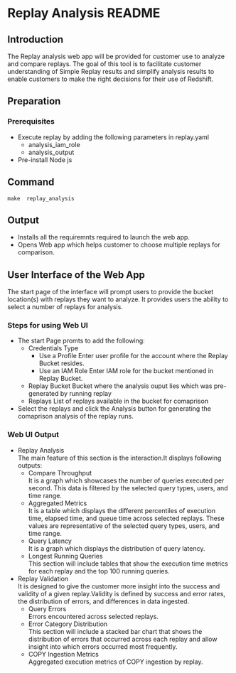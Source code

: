 # Replay Analysis README

## Introduction
The Replay analysis web app will be provided for customer use to analyze and compare replays. The goal of this tool is to facilitate customer understanding of Simple Replay results and simplify analysis results to enable customers to make the right decisions for their use of Redshift.


## Preparation
### Prerequisites
* Execute replay by adding the following parameters in replay.yaml
    * analysis_iam_role
    * analysis_output
* Pre-install Node js



## Command
```
make  replay_analysis

```

## Output
* Installs all the requiremnts required to launch the web app.
* Opens Web app which helps customer to choose multiple replays for comparison.

## User Interface of the Web App <br />
The start page of the interface will prompt users to provide the bucket location(s) with replays they want to analyze. It provides users the ability to select a number of replays for analysis. 

### Steps for using Web UI

* The start Page promts to add the  following:
    * Credentials Type
        * Use a Profile 
        Enter user profile for the account where the Replay Bucket resides.
        * Use an IAM Role
        Enter IAM role for the bucket mentioned in Replay Bucket.
    * Replay Bucket
    Bucket where the analysis ouput lies which was pre-generated by running replay 
    * Replays
    List of replays available in the bucket for comaprison
* Select the replays and click the Analysis button for generating the comaprison analysis of the replay runs.

### Web UI Output
* Replay Analysis <br />
The main feature of this section is the interaction.It displays following outputs:
    * Compare Throughput <br />
    It is a graph which showcases the number of queries executed per second. This data is filtered by the selected query types, users, and time range.
    * Aggregated Metrics <br />
    It is a table which displays the different percentiles of execution time, elapsed time, and queue time across selected replays. These values are representative of the selected query types, users, and time range.
    * Query Latency <br />
    It is a graph which displays the distribution of query latency.
    * Longest Running Queries<br />
    This section will include tables that show the execution time metrics for each replay and the top 100 running queries. 
* Replay Validation <br />
It is designed to give the customer more insight into the success and validity of a given replay.Validity is defined by success and error rates, the distribution of errors, and differences in data ingested.
    * Query Errors <br />
    Errors encountered across selected replays.
    * Error Category Distribution <br />
    This section will include a stacked bar chart that shows the distribution of errors that occurred across each replay and allow insight into which errors occurred most frequently.
    * COPY Ingestion Metrics <br />
    Aggregated execution metrics of COPY ingestion by replay.


